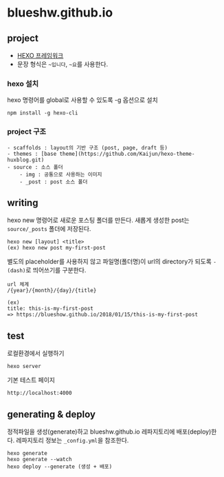 # blueshw.github.io

## project
* [HEXO 프레임워크](https://hexo.io/ko/)
* 문장 형식은 `~입니다`, `~요`를 사용한다.

### hexo 설치
hexo 명령어를 global로 사용할 수 있도록 -g 옵션으로 설치
```
npm install -g hexo-cli
```

### project 구조
~~~
- scaffolds : layout의 기반 구조 (post, page, draft 등)
- themes : [base theme](https://github.com/Kaijun/hexo-theme-huxblog.git)
- source : 소스 폴더
    - img : 공통으로 사용하는 이미지
    - _post : post 소스 폴더
~~~

## writing
hexo new 명령어로 새로운 포스팅 폴더를 만든다.
새롭게 생성한 post는 `source/_posts` 폴더에 저장된다.
```
hexo new [layout] <title>
(ex) hexo new post my-first-post
```

별도의 placeholder를 사용하지 않고 파일명(폴더명)이 url의 directory가 되도록 `-(dash)`로 띄어쓰기를 구분한다.
```
url 체계
/{year}/{month}/{day}/{title}

(ex)
title: this-is-my-first-post
=> https://blueshow.github.io/2018/01/15/this-is-my-first-post
```

## test
로컬환경에서 실행하기
```
hexo server
```

기본 테스트 페이지
```
http://localhost:4000
```

## generating & deploy
정적파일을 생성(generate)하고 blueshw.github.io 레파지토리에 배포(deploy)한다.
레파지토리 정보는 `_config.yml`을 참조한다.
```
hexo generate
hexo generate --watch
hexo deploy --generate (생성 + 배포)
```
